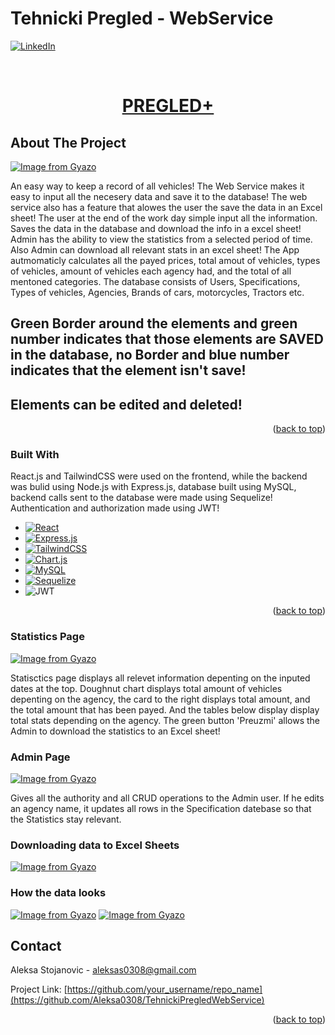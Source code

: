 # Tehnicki Pregled - WebService
<a name="readme-top"></a>

[![LinkedIn][linkedin-shield]][linkedin-url]



<!-- PROJECT LOGO -->
<br />
<div align="center">
  <a href="https://github.com/Aleksa0308/TehnickiPregledWebService">
    <h1>PREGLED+</h1>
  </a>
</div>

<!-- ABOUT THE PROJECT -->
## About The Project

[![Image from Gyazo](https://i.gyazo.com/db578271d43dc722c6f72e604eab3efd.png)](https://gyazo.com/db578271d43dc722c6f72e604eab3efd)

An easy way to keep a record of all vehicles! The Web Service makes it easy to input all the necesery data and save it to the database! The web service also has a feature that alowes the user the save the data in an Excel sheet!
The user at the end of the work day simple input all the information. Saves the data in the database and download the info in a excel sheet!
Admin has the ability to view the statistics from a selected period of time. Also Admin can download all relevant stats in an excel sheet!
The App autmomaticly calculates all the payed prices, total amout of vehicles, types of vehicles, amount of vehicles each agency had, and the total of all mentoned categories.
The database consists of Users, Specifications, Types of vehicles, Agencies, Brands of cars, motorcycles, Tractors etc.


## Green Border around the elements and green number indicates that those elements are SAVED in the database, no Border and blue number indicates that the element isn't save!
## Elements can be edited and deleted!


<p align="right">(<a href="#readme-top">back to top</a>)</p>

### Built With

React.js and TailwindCSS were used on the frontend, while the backend was bulid using Node.js with Express.js, database built using MySQL, backend calls sent to the database were made using Sequelize!
Authentication and authorization made using JWT!

* [![React][React.js]][React-url]
* [![Express.js][Express.js]][Express-url]
* [![TailwindCSS][TailwindCSS]][Tailwind-url]
* [![Chart.js][Chart.js]][Chart-url]
* [![MySQL][MySQL]][MySQL-url]
* [![Sequelize][Sequelize]][Sequelize-url]
* ![JWT](https://img.shields.io/badge/JWT-black?style=for-the-badge&logo=JSON%20web%20tokens)

<p align="right">(<a href="#readme-top">back to top</a>)</p>

### Statistics Page
[![Image from Gyazo](https://i.gyazo.com/7d85ffcc59c385291da8cc611fa42b7a.png)](https://gyazo.com/7d85ffcc59c385291da8cc611fa42b7a)

Statisctics page displays all relevet information depenting on the inputed dates at the top. Doughnut chart displays total amount of vehicles depenting on the agency, the card to the right displays total amount, and the total amount that has been payed. And the tables below display display total stats depending on the agency. The green button 'Preuzmi' allows the Admin to download the statistics to an Excel sheet!

### Admin Page

[![Image from Gyazo](https://i.gyazo.com/f9dacdbe2a1c86f7fd0aba63d59980cb.png)](https://gyazo.com/f9dacdbe2a1c86f7fd0aba63d59980cb)

Gives all the authority and all CRUD operations to the Admin user. If he edits an agency name, it updates all rows in the Specification datebase so that the Statistics stay relevant.

### Downloading data to Excel Sheets
[![Image from Gyazo](https://i.gyazo.com/2dcb64fe0fdf7260577437f3a5d67542.png)](https://gyazo.com/2dcb64fe0fdf7260577437f3a5d67542)

### How the data looks

[![Image from Gyazo](https://i.gyazo.com/8da7fc8c578a4e2aebde9e853bcf3471.png)](https://gyazo.com/8da7fc8c578a4e2aebde9e853bcf3471) [![Image from Gyazo](https://i.gyazo.com/873563ec3274ea8551a31666508322be.png)](https://gyazo.com/873563ec3274ea8551a31666508322be)



<!-- CONTACT -->
## Contact

Aleksa Stojanovic - aleksas0308@gmail.com

Project Link: [https://github.com/your_username/repo_name](https://github.com/Aleksa0308/TehnickiPregledWebService)

<p align="right">(<a href="#readme-top">back to top</a>)</p>


<!-- MARKDOWN LINKS & IMAGES -->
<!-- https://www.markdownguide.org/basic-syntax/#reference-style-links -->
[linkedin-shield]: https://img.shields.io/badge/-LinkedIn-black.svg?style=for-the-badge&logo=linkedin&colorB=555
[linkedin-url]: https://www.linkedin.com/in/aleksa0308/
[React.js]: https://img.shields.io/badge/React-20232A?style=for-the-badge&logo=react&logoColor=61DAFB
[React-url]: https://reactjs.org/

[Express.js]: https://img.shields.io/badge/express.js-%23404d59.svg?style=for-the-badge&logo=express&logoColor=%2361DAFB
[Express-url]: https://expressjs.com/
[TailwindCSS]: https://img.shields.io/badge/tailwindcss-%2338B2AC.svg?style=for-the-badge&logo=tailwind-css&logoColor=white
[Tailwind-url]: https://tailwindcss.com/
[Chart-url]: https://www.chartjs.org/
[Chart.js]: https://img.shields.io/badge/chart.js-F5788D.svg?style=for-the-badge&logo=chart.js&logoColor=white
[MySQL]: https://img.shields.io/badge/mysql-%2300f.svg?style=for-the-badge&logo=mysql&logoColor=white
[MySQL-url]: https://www.mysql.com/
[Sequelize]: https://img.shields.io/badge/Sequelize-52B0E7?style=for-the-badge&logo=Sequelize&logoColor=white
[Sequelize-url]: https://sequelize.org/

